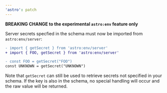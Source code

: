 ```yaml
---
'astro': patch
---
```


**BREAKING CHANGE to the experimental `astro:env` feature only**

Server secrets specfied in the schema must now be imported from `astro:env/server`:

```diff
- import { getSecret } from 'astro:env/server'
+ import { FOO, getSecret } from 'astro:env/server'

- const FOO = getSecret("FOO")
const UNKNOWN = getSecret("UNKNOWN")
```

Note that `getSecret` can still be used to retrieve secrets not specified in your schema. If the key is also in the schema, no special handling will occur and the raw value will be returned.